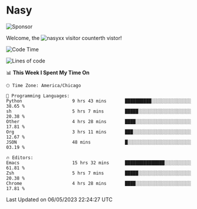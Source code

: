 # Nasy

<!--
<p align="center">
<img height="200" src="https://github-readme-stats.vercel.app/api?username=nasyxx&count_private=true&show_icons=true&theme=dracula&include_all_commits=true"/>
<img height="200" src="https://github-readme-stats.vercel.app/api/top-langs/?username=nasyxx&theme=dracula&hide=html,jupyter+notebook&count_private=true&show_icons=true"/>
</p>

  
----------------
-->

![Sponsor](https://img.shields.io/static/v1.svg?label=Sponsor&message=%E2%9D%A4&logo=GitHub&style=flat&color=pink)
 
Welcome, the ![nasyxx visitor counter](https://count.getloli.com/get/@nasyxx?theme=rule34)th vistor!
 
<!--START_SECTION:waka-->
![Code Time](http://img.shields.io/badge/Code%20Time-3%2C486%20hrs%2027%20mins-blue)

![Lines of code](https://img.shields.io/badge/From%20Hello%20World%20I%27ve%20Written-6.2%20million%20lines%20of%20code-blue)

📊 **This Week I Spent My Time On** 

```text
🕑︎ Time Zone: America/Chicago

💬 Programming Languages: 
Python                   9 hrs 43 mins       ██████████░░░░░░░░░░░░░░░   38.65 % 
sh                       5 hrs 7 mins        █████░░░░░░░░░░░░░░░░░░░░   20.38 % 
Other                    4 hrs 28 mins       ████░░░░░░░░░░░░░░░░░░░░░   17.81 % 
Org                      3 hrs 11 mins       ███░░░░░░░░░░░░░░░░░░░░░░   12.67 % 
JSON                     48 mins             █░░░░░░░░░░░░░░░░░░░░░░░░   03.19 % 

🔥 Editors: 
Emacs                    15 hrs 32 mins      ███████████████░░░░░░░░░░   61.81 % 
Zsh                      5 hrs 7 mins        █████░░░░░░░░░░░░░░░░░░░░   20.38 % 
Chrome                   4 hrs 28 mins       ████░░░░░░░░░░░░░░░░░░░░░   17.81 % 
```


 Last Updated on 06/05/2023 22:24:27 UTC
<!--END_SECTION:waka-->

<!-- ![visitors](https://visitor-badge.laobi.icu/badge?page_id=nasyxx.nasyxx) -->

